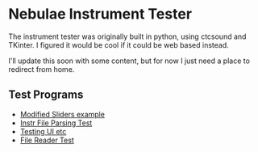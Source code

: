 # Nebulae Instrument Tester

The instrument tester was originally built in python, using ctcsound and TKinter. I figured it would be cool if it could be web based instead.

I'll update this soon with some content, but for now I just need a place to redirect from home.

## Test Programs

- [Modified Sliders example](test.html)
- [Instr File Parsing Test](instr_parser_test.html)
- [Testing UI etc](ui_test.html)
- [File Reader Test](filereader.html)
